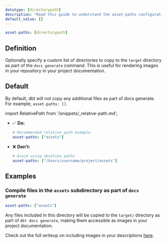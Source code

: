 ```yaml
---
datatype: [directorypath]
description: "Read this guide to understand the asset-paths configuration in dbt."
default_value: []
---
```


<File name='dbt_project.yml'>

```yml
asset-paths: [directorypath]
```

</File>

## Definition
Optionally specify a custom list of directories to copy to the `target` directory as part of the `docs generate` command. This is useful for rendering images in your repository in your project documentation.


## Default
By default, dbt will not copy any additional files as part of docs generate. For example, `asset-paths: []`.

import RelativePath from '/snippets/_relative-path.md';

<RelativePath 
path="asset-paths"
absolute="/Users/username/project/assets"
/>

- ✅ **Do:**
    ```yml
    # Recommended relative path example
    asset-paths: ["assets"]
    ```

- ❌ **Don't:**
    ```yml
    # Avoid using absolute paths
    asset-paths: ["/Users/username/project/assets"]
    ```

## Examples
### Compile files in the `assets` subdirectory as part of `docs generate`

<File name='dbt_project.yml'>

```yml
asset-paths: ["assets"]
```

</File>

Any files included in this directory will be copied to the `target/` directory as part of `dbt docs generate`, making them accessible as images in your project documentation.

Check out the full writeup on including images in your descriptions [here](/reference/resource-properties/description/#include-an-image-from-your-repo-in-your-descriptions).
